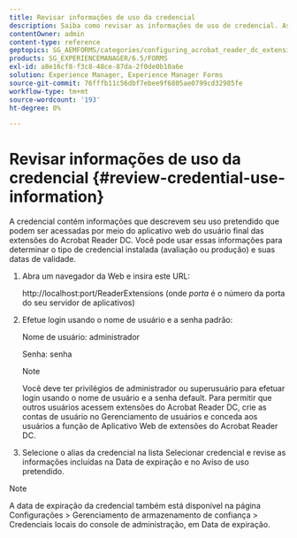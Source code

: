 ```yaml
---
title: Revisar informações de uso da credencial
description: Saiba como revisar as informações de uso de credencial. As informações de uso de credencial, que descrevem seu uso, podem ser acessadas por meio da extensão do Acrobat Reader.
contentOwner: admin
content-type: reference
geptopics: SG_AEMFORMS/categories/configuring_acrobat_reader_dc_extensions
products: SG_EXPERIENCEMANAGER/6.5/FORMS
exl-id: a8e16cf8-f3c8-48ce-87da-2f0de0b10a6e
solution: Experience Manager, Experience Manager Forms
source-git-commit: 76fffb11c56dbf7ebee9f6805ae0799cd32985fe
workflow-type: tm+mt
source-wordcount: '193'
ht-degree: 0%

---
```


# Revisar informações de uso da credencial {#review-credential-use-information}

A credencial contém informações que descrevem seu uso pretendido que podem ser acessadas por meio do aplicativo web do usuário final das extensões do Acrobat Reader DC. Você pode usar essas informações para determinar o tipo de credencial instalada (avaliação ou produção) e suas datas de validade.

1. Abra um navegador da Web e insira este URL:

   http://localhost:port/ReaderExtensions (onde *porta* é o número da porta do seu servidor de aplicativos)

1. Efetue login usando o nome de usuário e a senha padrão:

   Nome de usuário: administrador

   Senha: senha

   >[!NOTE]
   >
   >Você deve ter privilégios de administrador ou superusuário para efetuar login usando o nome de usuário e a senha default. Para permitir que outros usuários acessem extensões do Acrobat Reader DC, crie as contas de usuário no Gerenciamento de usuários e conceda aos usuários a função de Aplicativo Web de extensões do Acrobat Reader DC.

1. Selecione o alias da credencial na lista Selecionar credencial e revise as informações incluídas na Data de expiração e no Aviso de uso pretendido.

>[!NOTE]
>
>A data de expiração da credencial também está disponível na página Configurações > Gerenciamento de armazenamento de confiança > Credenciais locais do console de administração, em Data de expiração.

